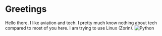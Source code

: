 # Greetings
Hello there. I like aviation and tech. I pretty much know nothing about tech compared to most of you here. I am trying to use Linux (Zorin). 
![Python](https://img.shields.io/badge/python-3670A0?style=for-the-badge&logo=python&logoColor=ffdd54)
